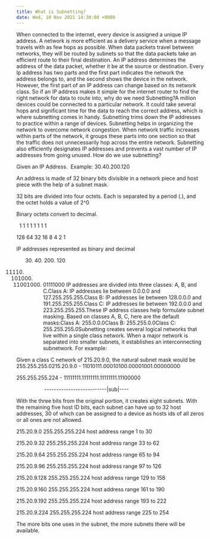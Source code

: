 ```yaml
---
title: What is Subnetting?
date: Wed, 10 Nov 2021 14:30:00 +0000
---
```

When connected to the internet, every device is assigned a unique IP address. A network is more efficient as a delivery service when a message travels with as few hops as possible. When data packets travel between networks, they will be routed by subnets so that the data packets take an efficient route to their final destination. An IP address determines the address of the data packet, whether it be at the source or destination. Every Ip address has two parts and the first part indicates the network the address belongs to, and the second shows the device in the network. However, the first part of an IP address can change based on its network class. So if an IP address makes it simple for the internet router to find the right network for data to route into, why do we need Subnetting?A million devices could be connected to a particular network. It could take several hops and significant time for the data to reach the correct address, which is where subnetting comes in handy. Subnetting trims down the IP addresses to practice within a range of devices. Subnetting helps in organizing the network to overcome network congestion. When network traffic increases within parts of the network, it groups these parts into one section so that the traffic does not unnecessarily hop across the entire network. Subnetting also efficiently designates IP addresses and prevents a vast number of IP addresses from going unused. How do we use subnetting? 

Given an IP Address. 
Example: 30.40.200.120

An address is made of 32 binary bits divisible in a network piece and host piece with the help of a subnet mask. 

32 bits are divided into four octets. Each is separated by a period (.), and the octet holds a value of 2^0

Binary octets convert to decimal. 

    1     1      1     1     1     1     1    1

  128    64     32    16     8     4     2    1

IP addresses represented as binary and decimal

        30.       40.      200.      120     

  00011110. 00101000. 11001000. 01111000
IP addresses are divided into three classes: A, B, and C.Class A: IP addresses lie between 0.0.0.0 and 127.255.255.255.Class B: IP addresses lie between 128.0.0.0 and 191.255.255.255.Class C: IP addresses lie between 192.0.0.0 and 223.255.255.255.These IP address classes help formulate subnet masking. Based on classes A, B, C, here are the default masks:Class A: 255.0.0.0Class B: 255.255.0.0Class C: 255.255.255.0Subnetting creates several logical networks that live within a single class network. When a major network is separated into smaller subnets, it establishes an interconnecting subnetwork. For example:

Given a class C network of 215.20.9.0, the natural subnet mask would be 255.255.255.0215.20.9.0       - 11010111.00010100.00001001.00000000

255.255.255.224  - 11111111.11111111.11111111.11100000

                   --------------------------|sub|----

With the three bits from the original portion, it creates eight subnets. With the remaining five host ID bits, each subnet can have up to 32 host addresses, 30 of which can be assigned to a device as hosts ids of all zeros or all ones are not allowed.

215.20.9.0 255.255.255.224 host address range 1 to 30

215.20.9.32 255.255.255.224 host address range 33 to 62

215.20.9.64 255.255.255.224 host address range 65 to 94

215.20.9.96 255.255.255.224 host address range 97 to 126

215.20.9.128 255.255.255.224 host address range 129 to 158

215.20.9.160 255.255.255.224 host address range 161 to 190

215.20.9.192 255.255.255.224 host address range 193 to 222

215.20.9.224 255.255.255.224 host address range 225 to 254

The more bits one uses in the subnet, the more subnets there will be available.